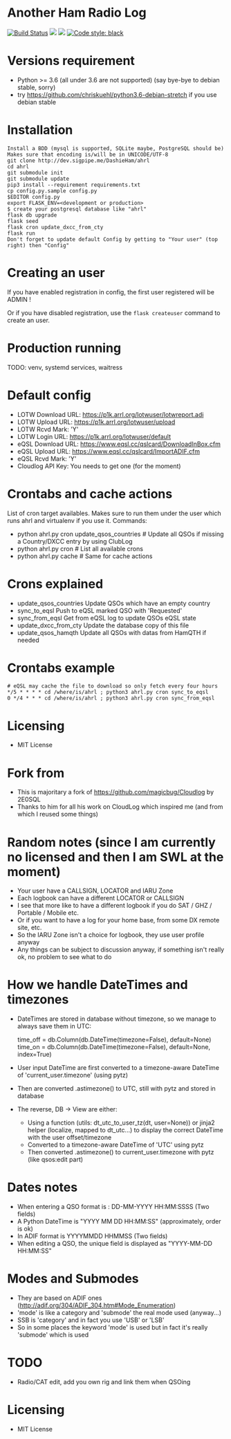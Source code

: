 Another Ham Radio Log
=====================

<a href="https://dronegh.sigpipe.me/rhaamo/ahrl"><img src="https://dronegh.sigpipe.me/api/badges/rhaamo/ahrl/status.svg" alt="Build Status"/></a>
<a href="https://github.com/rhaamo/ahrl"><img src="https://img.shields.io/badge/license-MIT-green.svg"/></a>
<img src="https://img.shields.io/badge/python-%3E%3D3.6-blue.svg"/> [![Code style: black](https://img.shields.io/badge/code%20style-black-000000.svg)](https://github.com/ambv/black)


# Versions requirement
 - Python >= 3.6 (all under 3.6 are not supported) (say bye-bye to debian stable, sorry)
 - try https://github.com/chriskuehl/python3.6-debian-stretch if you use debian stable

# Installation
    Install a BDD (mysql is supported, SQLite maybe, PostgreSQL should be)
    Makes sure that encoding is/will be in UNICODE/UTF-8
    git clone http://dev.sigpipe.me/DashieHam/ahrl
    cd ahrl
    git submodule init
    git submodule update
    pip3 install --requirement requirements.txt
    cp config.py.sample config.py
    $EDITOR config.py
    export FLASK_ENV=<development or production>
    $ create your postgresql database like "ahrl"
    flask db upgrade
    flask seed
    flask cron update_dxcc_from_cty
    flask run
    Don't forget to update default Config by getting to "Your user" (top right) then "Config"

# Creating an user

If you have enabled registration in config, the first user registered will be ADMIN !

Or if you have disabled registration, use the ``` flask createuser ``` command to create an user.

# Production running

TODO: venv, systemd services, waitress

# Default config
 - LOTW Download URL: https://p1k.arrl.org/lotwuser/lotwreport.adi
 - LOTW Upload URL: https://p1k.arrl.org/lotwuser/upload
 - LOTW Rcvd Mark: 'Y'
 - LOTW Login URL: https://p1k.arrl.org/lotwuser/default
 - eQSL Download URL: https://www.eqsl.cc/qslcard/DownloadInBox.cfm
 - eQSL Upload URL: https://www.eqsl.cc/qslcard/ImportADIF.cfm
 - eQSL Rcvd Mark: 'Y'
 - Cloudlog API Key: You needs to get one (for the moment)

# Crontabs and cache actions
  List of cron target availables.
  Makes sure to run them under the user which runs ahrl and virtualenv if you use it.
  Commands:
  - python ahrl.py cron update_qsos_countries  # Update all QSOs if missing a Country/DXCC entry by using ClubLog
  - python ahrl.py cron  # List all available crons
  - python ahrl.py cache  # Same for cache actions
  
# Crons explained
  - update_qsos_countries               Update QSOs which have an empty country
  - sync_to_eqsl                        Push to eQSL marked QSO with 'Requested'
  - sync_from_eqsl                      Get from eQSL log to update QSOs eQSL state
  - update_dxcc_from_cty                Update the database copy of this file
  - update_qsos_hamqth                  Update all QSOs with datas from HamQTH if needed
  
# Crontabs example
    # eQSL may cache the file to download so only fetch every four hours 
    */5 * * * * cd /where/is/ahrl ; python3 ahrl.py cron sync_to_eqsl
    0 */4 * * * cd /where/is/ahrl ; python3 ahrl.py cron sync_from_eqsl

# Licensing
 - MIT License

# Fork from
 - This is majoritary a fork of https://github.com/magicbug/Cloudlog by 2E0SQL
 - Thanks to him for all his work on CloudLog which inspired me (and from which I reused some things)

# Random notes (since I am currently no licensed and then I am SWL at the moment)
 - Your user have a CALLSIGN, LOCATOR and IARU Zone
  - Each logbook can have a different LOCATOR or CALLSIGN
  - I see that more like to have a different logbook if you do SAT / GHZ / Portable / Mobile etc.
  - Or if you want to have a log for your home base, from some DX remote site, etc.
  - So the IARU Zone isn't a choice for logbook, they use user profile anyway
 - Any things can be subject to discussion anyway, if something isn't really ok, no problem to see what to do

# How we handle DateTimes and timezones
 - DateTimes are stored in database without timezone, so we manage to always save them in UTC:


    time_off = db.Column(db.DateTime(timezone=False), default=None)
    time_on = db.Column(db.DateTime(timezone=False), default=None, index=True)

 - User input DateTime are first converted to a timezone-aware DateTime of 'current_user.timezone' (using pytz)
 - Then are converted .astimezone() to UTC, still with pytz and stored in database

 - The reverse, DB -> View are either:
   - Using a function (utils: dt_utc_to_user_tz(dt, user=None)) or jinja2 helper (localize, mapped to dt_utc...) to display the correct DateTime with the user offset/timezone
   - Converted to a timezone-aware DateTime of 'UTC' using pytz
   - Then converted .astimezone() to current_user.timezone with pytz (like qsos:edit part)

# Dates notes
 - When entering a QSO format is : DD-MM-YYYY HH:MM:SSSS (Two fields)
 - A Python DateTime is "YYYY MM DD HH:MM:SS" (approximately, order is ok)
 - In ADIF format is YYYYMMDD HHMMSS (Two fields)
 - When editing a QSO, the unique field is displayed as "YYYY-MM-DD HH:MM:SS"

# Modes and Submodes
 - They are based on ADIF ones (http://adif.org/304/ADIF_304.htm#Mode_Enumeration)
 - 'mode' is like a category and 'submode' the real mode used (anyway...)
 - SSB is 'category' and in fact you use 'USB' or 'LSB'
 - So in some places the keyword 'mode' is used but in fact it's really 'submode' which is used

# TODO
 - Radio/CAT edit, add you own rig and link them when QSOing

# Licensing
 - MIT License

